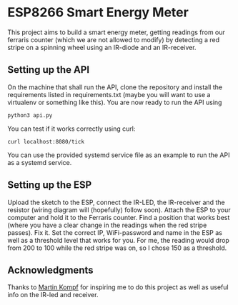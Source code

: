 # ESP8266 Smart Energy Meter

This project aims to build a smart energy meter, getting readings from our ferraris counter (which we are not allowed to modify) by detecting a red stripe on a spinning wheel using an IR-diode and an IR-receiver.

## Setting up the API
On the machine that shall run the API, clone the repository and install the requirements listed in requirements.txt (maybe you will want to use a virtualenv or something like this). You are now ready to run the API using
```
python3 api.py
```
You can test if it works correctly using curl:
```
curl localhost:8080/tick
```
You can use the provided systemd service file as an example to run the API as a systemd service.

## Setting up the ESP

Upload the sketch to the ESP, connect the IR-LED, the IR-receiver and the resistor (wiring diagram will (hopefully) follow soon). Attach the ESP to your computer and hold it to the Ferraris counter. Find a position that works best (where you have a clear change in the readings when the red stripe passes). Fix it. Set the correct IP, WiFi-password and name in the ESP as well as a threshold level that works for you. For me, the reading would drop from 200 to 100 while the red stripe was on, so I chose 150 as a threshold.

## Acknowledgments

Thanks to [Martin Kompf](https://www.kompf.de/tech/emeir.html) for inspiring me to do this project as well as useful info on the IR-led and receiver.
